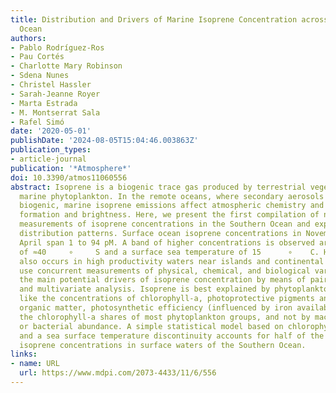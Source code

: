 ```yaml
---
title: Distribution and Drivers of Marine Isoprene Concentration across the Southern
  Ocean
authors:
- Pablo Rodríguez-Ros
- Pau Cortés
- Charlotte Mary Robinson
- Sdena Nunes
- Christel Hassler
- Sarah-Jeanne Royer
- Marta Estrada
- M. Montserrat Sala
- Rafel Simó
date: '2020-05-01'
publishDate: '2024-08-05T15:04:46.003863Z'
publication_types:
- article-journal
publication: '*Atmosphere*'
doi: 10.3390/atmos11060556
abstract: Isoprene is a biogenic trace gas produced by terrestrial vegetation and
  marine phytoplankton. In the remote oceans, where secondary aerosols are mostly
  biogenic, marine isoprene emissions affect atmospheric chemistry and influence cloud
  formation and brightness. Here, we present the first compilation of new and published
  measurements of isoprene concentrations in the Southern Ocean and explore their
  distribution patterns. Surface ocean isoprene concentrations in November through
  April span 1 to 94 pM. A band of higher concentrations is observed around a latitude
  of ≈40     ∘     S and a surface sea temperature of 15      ∘    C. High isoprene
  also occurs in high productivity waters near islands and continental coasts. We
  use concurrent measurements of physical, chemical, and biological variables to explore
  the main potential drivers of isoprene concentration by means of paired regressions
  and multivariate analysis. Isoprene is best explained by phytoplankton-related variables
  like the concentrations of chlorophyll-a, photoprotective pigments and particulate
  organic matter, photosynthetic efficiency (influenced by iron availability), and
  the chlorophyll-a shares of most phytoplankton groups, and not by macronutrients
  or bacterial abundance. A simple statistical model based on chlorophyll-a concentration
  and a sea surface temperature discontinuity accounts for half of the variance of
  isoprene concentrations in surface waters of the Southern Ocean.
links:
- name: URL
  url: https://www.mdpi.com/2073-4433/11/6/556
---
```

